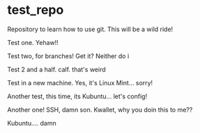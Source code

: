 # test_repo
Repository to learn how to use git. This will be a wild ride!

Test one. Yehaw!!

Test two, for branches! Get it? Neither do i

Test 2 and a half. calf. that's weird

Test in a new machine. Yes, it's Linux Mint... sorry!

Another test, this time, its Kubuntu... let's config!

Another one! SSH, damn son. Kwallet, why you doin this to me??

Kubuntu.... damn
